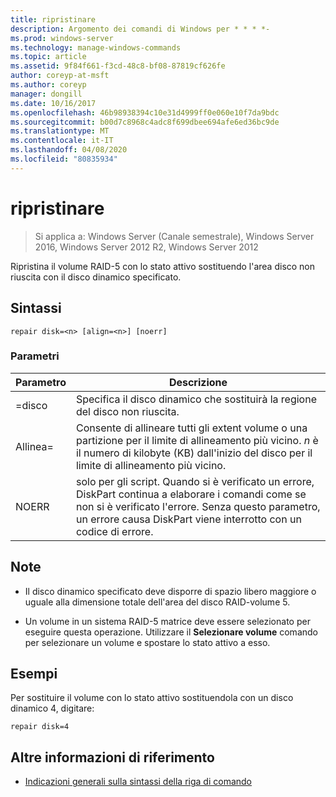 ```yaml
---
title: ripristinare
description: Argomento dei comandi di Windows per * * * *-
ms.prod: windows-server
ms.technology: manage-windows-commands
ms.topic: article
ms.assetid: 9f84f661-f3cd-48c8-bf08-87819cf626fe
author: coreyp-at-msft
ms.author: coreyp
manager: dongill
ms.date: 10/16/2017
ms.openlocfilehash: 46b98938394c10e31d4999ff0e060e10f7da9bdc
ms.sourcegitcommit: b00d7c8968c4adc8f699dbee694afe6ed36bc9de
ms.translationtype: MT
ms.contentlocale: it-IT
ms.lasthandoff: 04/08/2020
ms.locfileid: "80835934"
---
```

# <a name="repair"></a>ripristinare

>Si applica a: Windows Server (Canale semestrale), Windows Server 2016, Windows Server 2012 R2, Windows Server 2012

Ripristina il volume RAID\-5 con lo stato attivo sostituendo l'area disco non riuscita con il disco dinamico specificato.  
  
  
  
## <a name="syntax"></a>Sintassi  
  
```  
repair disk=<n> [align=<n>] [noerr]  
```  
  
### <a name="parameters"></a>Parametri  
  
| Parametro  |                                                                                             Descrizione                                                                                              |
|------------|------------------------------------------------------------------------------------------------------------------------------------------------------------------------------------------------------|
| \=disco <n>  |                                                                 Specifica il disco dinamico che sostituirà la regione del disco non riuscita.                                                                 |
| Allinea\=<n> |          Consente di allineare tutti gli extent volume o una partizione per il limite di allineamento più vicino. *n* è il numero di kilobyte \(KB\) dall'inizio del disco per il limite di allineamento più vicino.           |
|   NOERR    | solo per gli script. Quando si è verificato un errore, DiskPart continua a elaborare i comandi come se non si è verificato l'errore. Senza questo parametro, un errore causa DiskPart viene interrotto con un codice di errore. |
  
## <a name="remarks"></a>Note  
  
-   Il disco dinamico specificato deve disporre di spazio libero maggiore o uguale alla dimensione totale dell'area del disco RAID\-volume 5.  
  
-   Un volume in un sistema RAID\-5 matrice deve essere selezionato per eseguire questa operazione. Utilizzare il **Selezionare volume** comando per selezionare un volume e spostare lo stato attivo a esso.  
  
## <a name="examples"></a><a name=BKMK_examples></a>Esempi  
Per sostituire il volume con lo stato attivo sostituendola con un disco dinamico 4, digitare:  
  
```  
repair disk=4  
```  
  
## <a name="additional-references"></a>Altre informazioni di riferimento  
- [Indicazioni generali sulla sintassi della riga di comando](command-line-syntax-key.md)  
  

  

